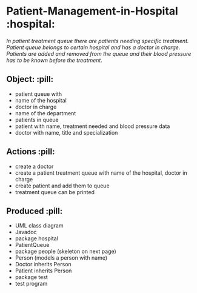 <h1> Patient-Management-in-Hospital :hospital:</h1>

*In patient treatment queue there are patients needing specific treatment. Patient queue belongs to certain hospital and has a doctor in charge. Patients are added and removed from the queue and their blood pressure has to be known before the treatment.*

<h2>Object: :pill:</h2>
<ul>
  <li> patient queue with</li>
<li>name of the hospital</li>
<li>doctor in charge</li>
<li>name of the department</li>
<li>patients in queue</li>
<li>patient with name, treatment needed and blood pressure data</li>
<li>doctor with name, title and specialization</li>
  </ul>

<h2>Actions :pill:</h2>
<ul>
<li>create a doctor</li>
<li>create a patient treatment queue with name of the hospital, doctor in charge</li>
<li>create patient and add them to queue</li>
<li>treatment queue can be printed</li>
</ul>
 
<h2>Produced :pill:</h2>
<ul>
<li>UML class diagram</li>
<li>Javadoc</li>
<li>package hospital</li>
<li>PatientQueue</li>
<li>package people (skeleton on next page)</li>
<li>Person (models a person with name)</li>
<li>Doctor inherits Person</li>
<li>Patient inherits Person</li>
<li>package test</li>
<li>test program</li>
</ul>


